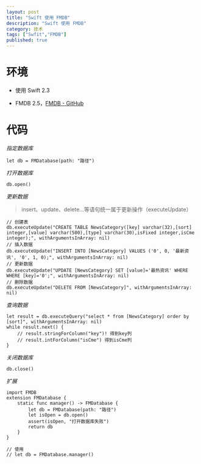 ```yaml
---
layout: post
title: "Swift 使用 FMDB"
description: "Swift 使用 FMDB"
category: 技术
tags: ["Swfit","FMDB"]
published: true
---
```


# 环境 #

*   使用 Swift 2.3

*   FMDB 2.5，[FMDB - GitHub](https://github.com/ccgus/fmdb)

# 代码 #

*指定数据库*

<pre><code class="language-swift">let db = FMDatabase(path: "路径")
</code></pre>

*打开数据库*

<pre><code class="language-swift">db.open()
</code></pre>

*更新数据*

>   insert、update、delete...等语句统一属于更新操作（executeUpdate）

<pre><code class="language-swift">// 创建表
db.executeUpdate("CREATE TABLE NewsCategory([key] varchar(32),[sort] integer,[value] varchar(500),[type] varchar(30),isFixed integer,isCme integer);", withArgumentsInArray: nil)
// 插入数据
db.executeUpdate("INSERT INTO [NewsCategory] VALUES ('0', 0, '最新资讯', '0', 1, 0);", withArgumentsInArray: nil)
// 更新数据
db.executeUpdate("UPDATE [NewsCategory] SET [value]='最热资讯' WHERE WHERE [key]='0';", withArgumentsInArray: nil)
// 删除数据
db.executeUpdate("DELETE FROM [NewsCategory]", withArgumentsInArray: nil)
</code></pre>

*查询数据*

<pre><code class="language-swift">let result = db.executeQuery("select * from [NewsCategory] order by [sort]", withArgumentsInArray: nil)
while result.next() {
    // result.stringForColumn("key")! 得到key列
    // result.intForColumn("isCme") 得到isCme列
}
</code></pre>

*关闭数据库*

<pre><code class="language-swift">db.close()
</code></pre>

*扩展*

<pre><code class="language-swift">import FMDB
extension FMDatabase {
    static func manager() -> FMDatabase {
        let db = FMDatabase(path: "路径")
        let isOpen = db.open()
        assert(isOpen, "打开数据库失败")
        return db
    }
}

// 使用
// let db = FMDatabase.manager()
</code></pre>